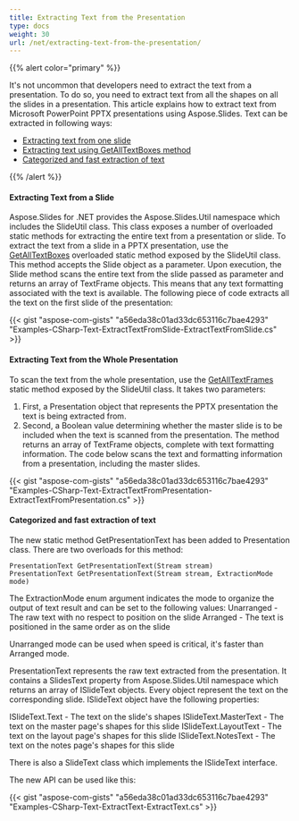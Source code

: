 ```yaml
---
title: Extracting Text from the Presentation
type: docs
weight: 30
url: /net/extracting-text-from-the-presentation/
---
```


{{% alert color="primary" %}} 

It's not uncommon that developers need to extract the text from a presentation. To do so, you need to extract text from all the shapes on all the slides in a presentation. This article explains how to extract text from Microsoft PowerPoint PPTX presentations using Aspose.Slides. Text can be extracted in following ways:

- [Extracting text from one slide](/slides/net/extracting-text-from-the-presentation/)
- [Extracting text using GetAllTextBoxes method](/slides/net/extracting-text-from-the-presentation/)
- [Categorized and fast extraction of text](/slides/net/extracting-text-from-the-presentation/)

{{% /alert %}} 
#### **Extracting Text from a Slide**
Aspose.Slides for .NET provides the Aspose.Slides.Util namespace which includes the SlideUtil class. This class exposes a number of overloaded static methods for extracting the entire text from a presentation or slide. To extract the text from a slide in a PPTX presentation, 
use the [GetAllTextBoxes](https://apireference.aspose.com/slides/net/aspose.slides.util/slideutil/methods/getalltextboxes) overloaded static method exposed by the SlideUtil class. This method accepts the Slide object as a parameter.
Upon execution, the Slide method scans the entire text from the slide passed as parameter and returns an array of TextFrame objects. This means that any text formatting associated with the text is available. The following piece of code extracts all the text on the first slide of the presentation:

{{< gist "aspose-com-gists" "a56eda38c01ad33dc653116c7bae4293" "Examples-CSharp-Text-ExtractTextFromSlide-ExtractTextFromSlide.cs" >}}




#### **Extracting Text from the Whole Presentation**
To scan the text from the whole presentation, use the
 [GetAllTextFrames](https://apireference.aspose.com/slides/net/aspose.slides.util/slideutil/methods/getalltextframes) static method exposed by the SlideUtil class. It takes two parameters:

1. First, a Presentation object that represents the PPTX presentation the text is being extracted from.
1. Second, a Boolean value determining whether the master slide is to be included when the text is scanned from the presentation.
   The method returns an array of TextFrame objects, complete with text formatting information. The code below scans the text and formatting information from a presentation, including the master slides.

{{< gist "aspose-com-gists" "a56eda38c01ad33dc653116c7bae4293" "Examples-CSharp-Text-ExtractTextFromPresentation-ExtractTextFromPresentation.cs" >}}




#### **Categorized and fast extraction of text**
The new static method GetPresentationText has been added to Presentation class. There are two overloads for this method:

```
PresentationText GetPresentationText(Stream stream)
PresentationText GetPresentationText(Stream stream, ExtractionMode mode)
```

The ExtractionMode enum argument indicates the mode to organize the output of text result and can be set to the following values:
Unarranged - The raw text with no respect to position on the slide
Arranged - The text is positioned in the same order as on the slide

Unarranged mode can be used when speed is critical, it's faster than Arranged mode.

PresentationText represents the raw text extracted from the presentation. It contains a SlidesText property from Aspose.Slides.Util namespace which returns an array of ISlideText objects. Every object represent the text on the corresponding slide. ISlideText object have the following properties:

ISlideText.Text - The text on the slide's shapes
ISlideText.MasterText - The text on the master page's shapes for this slide
ISlideText.LayoutText - The text on the layout page's shapes for this slide
ISlideText.NotesText - The text on the notes page's shapes for this slide

There is also a SlideText class which implements the ISlideText interface.

The new API can be used like this:

{{< gist "aspose-com-gists" "a56eda38c01ad33dc653116c7bae4293" "Examples-CSharp-Text-ExtractText-ExtractText.cs" >}}





